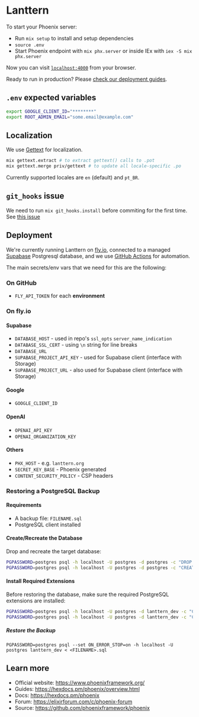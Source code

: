 # Lanttern

To start your Phoenix server:

- Run `mix setup` to install and setup dependencies
- `source .env`
- Start Phoenix endpoint with `mix phx.server` or inside IEx with `iex -S mix phx.server`

Now you can visit [`localhost:4000`](http://localhost:4000) from your browser.

Ready to run in production? Please [check our deployment guides](https://hexdocs.pm/phoenix/deployment.html).

## `.env` expected variables

```bash
export GOOGLE_CLIENT_ID="********"
export ROOT_ADMIN_EMAIL="some.email@example.com"
```

## Localization

We use [Gettext](https://hexdocs.pm/gettext/Gettext.html) for localization.

```bash
mix gettext.extract # to extract gettext() calls to .pot
mix gettext.merge priv/gettext # to update all locale-specific .po
```

Currently supported locales are `en` (default) and `pt_BR`.

## `git_hooks` issue

We need to run `mix git_hooks.install` before commiting for the first time.
See [this issue](https://github.com/qgadrian/elixir_git_hooks/issues/133)

## Deployment

We're currently running Lanttern on [fly.io](https://fly.io), connected to a managed [Supabase](https://supabase.com/) Postgresql database, and we use [GitHub Actions](https://docs.github.com/en/actions) for automation.

The main secrets/env vars that we need for this are the following:

### On GitHub

- `FLY_API_TOKEN` for each **environment**

### On fly.io

#### Supabase

- `DATABASE_HOST` - used in repo's `ssl_opts` `server_name_indication`
- `DATABASE_SSL_CERT` - using `\n` string for line breaks
- `DATABASE_URL`
- `SUPABASE_PROJECT_API_KEY` - used for Supabase client (interface with Storage)
- `SUPABASE_PROJECT_URL` - also used for Supabase client (interface with Storage)

#### Google

- `GOOGLE_CLIENT_ID`

#### OpenAI

- `OPENAI_API_KEY`
- `OPENAI_ORGANIZATION_KEY`

#### Others

- `PHX_HOST` - e.g. `lanttern.org`
- `SECRET_KEY_BASE` - Phoenix generated
- `CONTENT_SECURITY_POLICY` - CSP headers

### Restoring a PostgreSQL Backup

#### Requirements

- A backup file: `FILENAME.sql`
- PostgreSQL client installed  

#### Create/Recreate the Database

Drop and recreate the target database:

```bash
PGPASSWORD=postgres psql -h localhost -U postgres -d postgres -c "DROP DATABASE IF EXISTS lanttern_dev;"
PGPASSWORD=postgres psql -h localhost -U postgres -d postgres -c "CREATE DATABASE lanttern_dev;"
```

#### Install Required Extensions

Before restoring the database, make sure the required PostgreSQL extensions are installed:

```bash
PGPASSWORD=postgres psql -h localhost -U postgres -d lanttern_dev -c "CREATE EXTENSION IF NOT EXISTS citext;"
PGPASSWORD=postgres psql -h localhost -U postgres -d lanttern_dev -c "CREATE EXTENSION IF NOT EXISTS pg_trgm;"
```

##### Restore the Backup
 
`PGPASSWORD=postgres psql --set ON_ERROR_STOP=on -h localhost -U postgres lanttern_dev < <FILENAME>.sql`

## Learn more

- Official website: <https://www.phoenixframework.org/>
- Guides: <https://hexdocs.pm/phoenix/overview.html>
- Docs: <https://hexdocs.pm/phoenix>
- Forum: <https://elixirforum.com/c/phoenix-forum>
- Source: <https://github.com/phoenixframework/phoenix>
